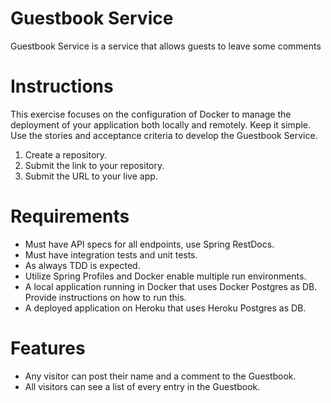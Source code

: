 # Guestbook Service

Guestbook Service is a service that allows guests to leave some comments

# Instructions
This exercise focuses on the configuration of Docker to manage the deployment of your application both locally and remotely. Keep it simple. Use the stories and acceptance criteria to develop the Guestbook Service.

1. Create a repository.
1. Submit the link to your repository.
1. Submit the URL to your live app.

# Requirements

* Must have API specs for all endpoints, use Spring RestDocs.
* Must have integration tests and unit tests.
* As always TDD is expected.
* Utilize Spring Profiles and Docker enable multiple run environments.
* A local application running in Docker that uses Docker Postgres as DB. Provide instructions on how to run this.
* A deployed application on Heroku that uses Heroku Postgres as DB.

# Features

* Any visitor can post their name and a comment to the Guestbook.
* All visitors can see a list of every entry in the Guestbook.
